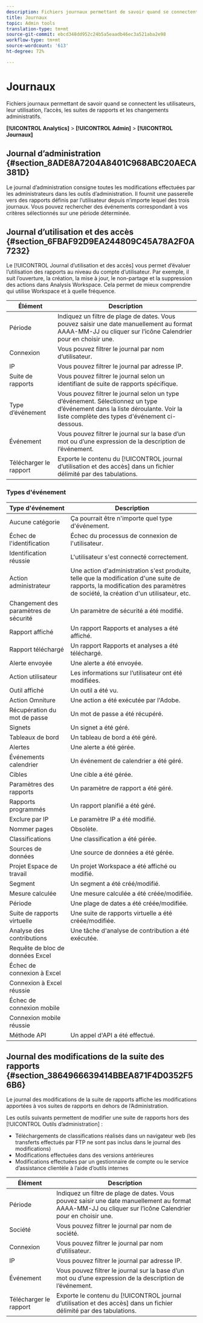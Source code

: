 ```yaml
---
description: Fichiers journaux permettant de savoir quand se connectent les utilisateurs, leur utilisation, l’accès, les suites de rapports et les changements administratifs.
title: Journaux
topic: Admin tools
translation-type: tm+mt
source-git-commit: ebcd348dd952c24b5a5eaadb46ec3a521aba2e98
workflow-type: tm+mt
source-wordcount: '613'
ht-degree: 72%

---
```



# Journaux

Fichiers journaux permettant de savoir quand se connectent les utilisateurs, leur utilisation, l’accès, les suites de rapports et les changements administratifs.

**[!UICONTROL Analytics]** > **[!UICONTROL Admin]** > **[!UICONTROL Journaux]**

## Journal d’administration {#section_8ADE8A7204A8401C968ABC20AECA381D}

Le journal d’administration consigne toutes les modifications effectuées par les administrateurs dans les outils d’administration. Il fournit une passerelle vers des rapports définis par l’utilisateur depuis n’importe lequel des trois journaux. Vous pouvez rechercher des événements correspondant à vos critères sélectionnés sur une période déterminée.

## Journal d’utilisation et des accès {#section_6FBAF92D9EA244809C45A78A2F0A7232}

Le [!UICONTROL Journal d’utilisation et des accès] vous permet d’évaluer l’utilisation des rapports au niveau du compte d’utilisateur. Par exemple, il suit l’ouverture, la création, la mise à jour, le non-partage et la suppression des actions dans Analysis Workspace. Cela permet de mieux comprendre qui utilise Workspace et à quelle fréquence.

| Élément | Description |
|---|---|
| Période | Indiquez un filtre de plage de dates. Vous pouvez saisir une date manuellement au format AAAA-MM-JJ ou cliquer sur l’icône Calendrier pour en choisir une. |
| Connexion | Vous pouvez filtrer le journal par nom d’utilisateur. |
| IP | Vous pouvez filtrer le journal par adresse IP. |
| Suite de rapports | Vous pouvez filtrer le journal selon un identifiant de suite de rapports spécifique. |
| Type d’événement | Vous pouvez filtrer le journal selon un type d’événement. Sélectionnez un type d’événement dans la liste déroulante. Voir la liste complète des types d&#39;événement ci-dessous. |
| Événement | Vous pouvez filtrer le journal sur la base d’un mot ou d’une expression de la description de l’événement. |
| Télécharger le rapport | Exporte le contenu du [!UICONTROL journal d’utilisation et des accès] dans un fichier délimité par des tabulations. |

### Types d&#39;événement

| Type d&#39;événement | Description |
| --- | --- |
| Aucune catégorie | Ça pourrait être n&#39;importe quel type d&#39;événement. |
| Échec de l&#39;identification | Échec du processus de connexion de l&#39;utilisateur. |
| Identification réussie | L&#39;utilisateur s&#39;est connecté correctement. |
| Action administrateur | Une action d&#39;administration s&#39;est produite, telle que la modification d&#39;une suite de rapports, la modification des paramètres de société, la création d&#39;un utilisateur, etc. |
| Changement des paramètres de sécurité | Un paramètre de sécurité a été modifié. |
| Rapport affiché | Un rapport Rapports et analyses a été affiché. |
| Rapport téléchargé | Un rapport Rapports et analyses a été téléchargé. |
| Alerte envoyée | Une alerte a été envoyée. |
| Action utilisateur | Les informations sur l’utilisateur ont été modifiées. |
| Outil affiché | Un outil a été vu. |
| Action Omniture | Une action a été exécutée par l&#39;Adobe. |
| Récupération du mot de passe | Un mot de passe a été récupéré. |
| Signets | Un signet a été géré. |
| Tableaux de bord | Un tableau de bord a été géré. |
| Alertes | Une alerte a été gérée. |
| Événements calendrier | Un événement de calendrier a été géré. |
| Cibles | Une cible a été gérée. |
| Paramètres des rapports | Un paramètre de rapport a été géré. |
| Rapports programmés | Un rapport planifié a été géré. |
| Exclure par IP | Le paramètre IP a été modifié. |
| Nommer pages | Obsolète. |
| Classifications | Une classification a été gérée. |
| Sources de données | Une source de données a été gérée. |
| Projet Espace de travail | Un projet Workspace a été affiché ou modifié. |
| Segment | Un segment a été créé/modifié. |
| Mesure calculée | Une mesure calculée a été créée/modifiée. |
| Période | Une plage de dates a été créée/modifiée. |
| Suite de rapports virtuelle | Une suite de rapports virtuelle a été créée/modifiée. |
| Analyse des contributions | Une tâche d&#39;analyse de contribution a été exécutée. |
| Requête de bloc de données Excel |  |
| Échec de connexion à Excel |  |
| Connexion à Excel réussie |  |
| Échec de connexion mobile |  |
| Connexion mobile réussie |  |
| Méthode API | Un appel d&#39;API a été effectué. |


## Journal des modifications de la suite des rapports {#section_3864966639414BBEA871F4D0352F56B6}

Le journal des modifications de la suite de rapports affiche les modifications apportées à vos suites de rapports en dehors de l’Administration.

Les outils suivants permettent de modifier une suite de rapports hors des [!UICONTROL Outils d’administration] :

* Téléchargements de classifications réalisés dans un navigateur web (les transferts effectués par FTP ne sont pas inclus dans le journal des modifications)
* Modifications effectuées dans des versions antérieures
* Modifications effectuées par un gestionnaire de compte ou le service d’assistance clientèle à l’aide d’outils internes

| Élément | Description |
|---|---|
| Période | Indiquez un filtre de plage de dates. Vous pouvez saisir une date manuellement au format AAAA-MM-JJ ou cliquer sur l’icône Calendrier pour en choisir une. |
| Société | Vous pouvez filtrer le journal par nom de société. |
| Connexion | Vous pouvez filtrer le journal par nom d’utilisateur. |
| IP | Vous pouvez filtrer le journal par adresse IP. |
| Événement | Vous pouvez filtrer le journal sur la base d’un mot ou d’une expression de la description de l’événement. |
| Télécharger le rapport | Exporte le contenu du [!UICONTROL journal d’utilisation et des accès] dans un fichier délimité par des tabulations. |

